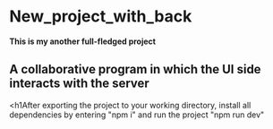 # New_project_with_back

<b>This is my another full-fledged project</b>

## A collaborative program in which the UI side interacts with the server

<h1After exporting the project to your working directory, install all dependencies by entering "npm i" and run the project "npm run dev"
